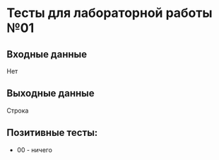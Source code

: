 # Тесты для лабораторной работы №01
## Входные данные
Нет
## Выходные данные
Строка
## Позитивные тесты:
- 00 - ничего